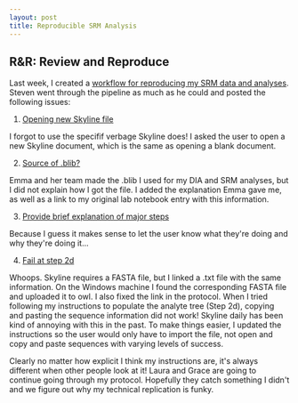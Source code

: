 ```yaml
---
layout: post
title: Reproducible SRM Analysis
---
```


## R&R: Review and Reproduce

Last week, I created a [workflow for reproducing my SRM data and analyses](https://github.com/RobertsLab/project-oyster-oa/blob/master/notebooks/DNR/2017-09-28-SRM-Skyline-Data-Pipeline.ipynb). Steven went through the pipeline as much as he could and posted the following issues:

1. [Opening new Skyline file](https://github.com/RobertsLab/project-oyster-oa/issues/10)

I forgot to use the specifif verbage Skyline does! I asked the user to open a new Skyline document, which is the same as opening a blank document.

2. [Source of .blib?](https://github.com/RobertsLab/project-oyster-oa/issues/11)

Emma and her team made the .blib I used for my DIA and SRM analyses, but I did not explain how I got the file. I added the explanation Emma gave me, as well as a link to my original lab notebook entry with this information.

3. [Provide brief explanation of major steps](https://github.com/RobertsLab/project-oyster-oa/issues/9)

Because I guess it makes sense to let the user know what they're doing and why they're doing it...

4. [Fail at step 2d](https://github.com/RobertsLab/project-oyster-oa/issues/8)

Whoops. Skyline requires a FASTA file, but I linked a .txt file with the same information. On the Windows machine I found the corresponding FASTA file and uploaded it to owl. I also fixed the link in the protocol. When I tried following my instructions to populate the analyte tree (Step 2d), copying and pasting the sequence information did not work! Skyline daily has been kind of annoying with this in the past. To make things easier, I updated the instructions so the user would only have to import the file, not open and copy and paste sequences with varying levels of success.

Clearly no matter how explicit I think my instructions are, it's always different when other people look at it! Laura and Grace are going to continue going through my protocol. Hopefully they catch something I didn't and we figure out why my technical replication is funky.
